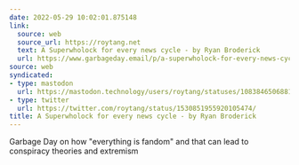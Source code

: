 ```yaml
---
date: 2022-05-29 10:02:01.875148
link:
  source: web
  source_url: https://roytang.net
  text: A Superwholock for every news cycle - by Ryan Broderick
  url: https://www.garbageday.email/p/a-superwholock-for-every-news-cycle?s=r
source: web
syndicated:
- type: mastodon
  url: https://mastodon.technology/users/roytang/statuses/108384650688150434
- type: twitter
  url: https://twitter.com/roytang/status/1530851955920105474/
title: A Superwholock for every news cycle - by Ryan Broderick
---
```


Garbage Day on how "everything is fandom" and that can lead to conspiracy theories and extremism